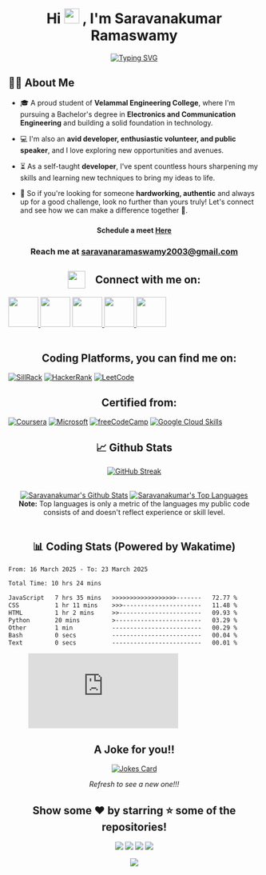 ### <h1 align="center">Hi <img src="https://media.giphy.com/media/v1.Y2lkPTc5MGI3NjExMzI0ZjViMDA0ZmVjYzEwYTc3ZTk0OGRkMWNiMTk0YWZmYzYwMmFjYiZjdD1z/hvRJCLFzcasrR4ia7z/giphy.gif" width="30px"> ,  I'm Saravanakumar Ramaswamy

<div align="center">

[![Typing SVG](https://readme-typing-svg.demolab.com?font=Fira+Code&pause=2000&color=CF15F7&random=false&width=435&lines=Developer+%7C+Speaker+%7C+Volunteer+)](https://git.io/typing-svg)

</div>
 
 ## 🙋‍♂️ About Me

- 🎓 A proud student of **Velammal Engineering College**, where I'm pursuing a Bachelor's degree in **Electronics and Communication Engineering** and building a solid foundation in technology. 
 
- 💻 I'm also an **avid developer, enthusiastic volunteer, and public speaker**, and I love exploring new opportunities and avenues.

- ⏳ As a self-taught **developer**, I've spent countless hours sharpening my skills and learning new techniques to bring my ideas to life.

- 💪 So if you're looking for someone **hardworking, authentic** and always up for a good challenge, look no further than yours truly! Let's connect and see how we can make a difference together 🤝.

 ##### <h4 align="center">Schedule a meet <a href="https://calendly.com/saravanakumar2003/">Here </a> </h4> 
 ##### <h3 align="center">Reach me at **saravanaramaswamy2003@gmail.com**</h3>


<div id="connect">
  <h2 align="left" style="display: flex; justify-content: center; align-items: center;">
    <img src="https://i.postimg.cc/Q9295TY4/social.gif" height="35" width="auto">
    <span>&nbsp;&nbsp;&nbsp;&nbsp;Connect with me on:</span>
  </h2>
  <a href="https://www.linkedin.com/in/saravanaramaswamy2003">
    <img src="https://user-images.githubusercontent.com/63473496/212667680-1ccf7d0a-9f59-4be5-a2d0-b07effb04b6c.gif" height="60" width= auto>
  </a>
  <a href="https://www.instagram.com/saravanakumar.me"><img src="https://user-images.githubusercontent.com/63473496/212668023-3f7aa65f-2a55-44f4-bc11-e1e7fea26cab.gif" height="60" width="auto"></a>
  <a href="https://api.whatsapp.com/send?phone=8838416187&text=Hi!%20Saravanakumar!!">
    <img src="https://user-images.githubusercontent.com/63473496/212668258-a33f94f5-0baf-4ab5-a2ac-83adafa8ecf0.gif" height="60" width="auto">
  </a>
    <a href="https://twitter.com/Saravana2003_me">
    <img src="https://user-images.githubusercontent.com/63473496/212667318-969259c1-f51a-47a4-a3e3-8675138bdcec.gif" height="60" width= auto>
  </a>
  <a href="https://discord.com/users/saravanakumar.me/">
    <img src="https://user-images.githubusercontent.com/63473496/212670527-afccf7ca-4dfc-4f4c-bf91-19287be8a679.gif" height="60" width="auto">
  </a>
</div>
<!-- Attribution: "Icon made by Freepik from www.flaticon.com"-->
<br/>
<div id="coding">
  <h2 align="left" style="display: flex; justify-content: center; align-items: center;">
    <span>&nbsp;&nbsp;&nbsp;&nbsp;Coding Platforms, you can find me on:</span>
  </h2>
</div>

[![SillRack](https://custom-icon-badges.demolab.com/badge/-SkillRack-0000FF?style=for-the-badge&logo=skillrack&logoColor=0000FF&labelColor=black)](http://www.skillrack.com/profile/381703/7d59d9d0ed57993adcca4f71e60bcc308c4abf09) 
[![HackerRank](https://img.shields.io/badge/-Hackerrank-00c353?style=for-the-badge&logo=HackerRank&logoColor=00EA64&labelColor=black)](https://www.hackerrank.com/profile/Saravana2003)
[![LeetCode](https://img.shields.io/badge/-LeetCode-da8200?style=for-the-badge&logo=LeetCode&logoColor=ffa116&labelColor=black)](https://leetcode.com/Saravana2003/)

<div id="certifications">
  <h2 align="left" style="display: flex; justify-content: center; align-items: center;">
    <span>&nbsp;&nbsp;&nbsp;&nbsp;Certified from:</span>
  </h2>
</div>

[![Coursera](https://img.shields.io/badge/Coursera-0056D2?style=for-the-badge&logo=Coursera&logoColor=white)](https://www.coursera.org/learner/saravana)
[![Microsoft](https://img.shields.io/badge/Microsoft%20Academic-2D9FD9?style=for-the-badge&logo=Microsoft%20Academic&logoColor=white)](https://learn.microsoft.com/en-us/users/saravanakumarr-0468/transcript/7632psz81pqenyr)
[![freeCodeCamp](https://img.shields.io/badge/-freeCodeCamp-131342?style=for-the-badge&logo=freeCodeCamp&logoColor=white&labelColor=0A0A23)](https://www.freecodecamp.org/Saravanakumar2003)
[![Google Cloud Skills](https://img.shields.io/badge/Google_Cloud-4285F4?style=for-the-badge&logo=google-cloud&logoColor=white)](https://www.cloudskillsboost.google/public_profiles/b139294c-b53b-4a6e-8b69-5ea7e60aa82e)


<h2 align="center">📈 Github Stats</h2> 

<div align="center">

[![GitHub Streak](https://github-readme-streak-stats-iota-nine.vercel.app/?user=Saravanakumar2003&theme=jolly&align=center)](https://git.io/streak-stats)

</div>

<div align="center">

  <br/>
    <a href="https://github.com/Saravanakumar2003/github-readme-stats"><img alt="Saravanakumar's Github Stats" src="https://github-readme-stats-tv1x.vercel.app/api?username=Saravanakumar2003&show_icons=true&count_private=true&theme=jolly&hide_border=true&bg_color=0D1117" /></a>
  <a href="https://github.com/Saravanakumar2003/github-readme-stats"><img alt="Saravanakumar's Top Languages" src="https://github-readme-stats-tv1x.vercel.app/api/top-langs/?username=Saravanakumar2003&langs_count=8&count_private=true&layout=compact&theme=jolly&hide_border=true&bg_color=0D1117" /></a>
  <br/>
  <b>Note:</b> Top languages is only a metric of the languages my public code consists of and doesn't reflect experience or skill level.
<br/>
<br/>
</div>
<h2 align="center"> 📊 Coding Stats (Powered by Wakatime)</h2> 

<!--START_SECTION:waka-->

```txt
From: 16 March 2025 - To: 23 March 2025

Total Time: 10 hrs 24 mins

JavaScript   7 hrs 35 mins   >>>>>>>>>>>>>>>>>>-------   72.77 %
CSS          1 hr 11 mins    >>>----------------------   11.48 %
HTML         1 hr 2 mins     >>-----------------------   09.93 %
Python       20 mins         >------------------------   03.29 %
Other        1 min           -------------------------   00.29 %
Bash         0 secs          -------------------------   00.04 %
Text         0 secs          -------------------------   00.01 %
```

<!--END_SECTION:waka-->

<figure><embed src="https://wakatime.com/share/@018baea6-db24-4afa-a6f4-f2d76462cce5/cce5b375-67bd-4e0f-a9fc-8fbb43582fb5.svg"></embed></figure>

 
<h2 align="center">A Joke for you!!</h2>
 <p align="center"> 
  <a href=# target="_blank"> <img src="https://readme-jokes.vercel.app/api" alt="Jokes Card" /> </a>
   <p align="center"><i>Refresh to see a new one!!!</i></p>
<div align="center">


## Show some ❤️ by starring ⭐ some of the repositories!

[<img src="https://img.shields.io/badge/Portfolio-%23000000.svg?&style=for-the-badge&logo=react&logoColor=61DAFB">](https://saravana.vercel.app/)
[<img src="https://img.shields.io/badge/Gmail-D14836?style=for-the-badge&logo=gmail&logoColor=white">](https://mail.google.com/mail/?view=cm&fs=1&to=saravanaramaswamy2003@gmail.com)
[<img src="https://img.shields.io/badge/linkedin-%230077B5.svg?&style=for-the-badge&logo=linkedin&logoColor=white">](https://www.linkedin.com/in/saravanakumar-ramaswamy-0aa1041b8//)
[<img src="https://img.shields.io/badge/instagram-%23E4405F.svg?&style=for-the-badge&logo=instagram&logoColor=white">](https://www.instagram.com/saravanaramaswamy03?utm_source=qr)
</div> 

<div align="center">
<a href="https://u8views.com/github/Saravanakumar2003"><img src="https://u8views.com/api/v1/github/profiles/100985347/views/day-week-month-total-count.svg"></a>
</div>
 

